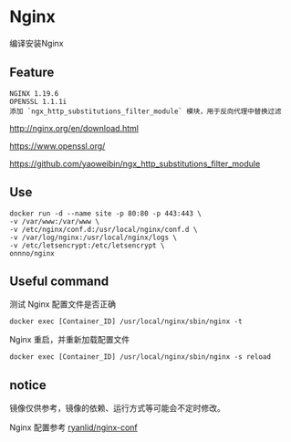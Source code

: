 # Nginx

编译安装Nginx

## Feature

```
NGINX 1.19.6
OPENSSL 1.1.1i
添加 `ngx_http_substitutions_filter_module` 模块，用于反向代理中替换过滤
```

http://nginx.org/en/download.html

https://www.openssl.org/

https://github.com/yaoweibin/ngx_http_substitutions_filter_module

## Use

```
docker run -d --name site -p 80:80 -p 443:443 \
-v /var/www:/var/www \
-v /etc/nginx/conf.d:/usr/local/nginx/conf.d \
-v /var/log/nginx:/usr/local/nginx/logs \
-v /etc/letsencrypt:/etc/letsencrypt \
onnno/nginx
```

## Useful command

测试 Nginx 配置文件是否正确

```
docker exec [Container_ID] /usr/local/nginx/sbin/nginx -t
```

Nginx 重启，并重新加载配置文件

```
docker exec [Container_ID] /usr/local/nginx/sbin/nginx -s reload
```

## notice

镜像仅供参考，镜像的依赖、运行方式等可能会不定时修改。

Nginx 配置参考 [ryanlid/nginx-conf](https://github.com/ryanlid/nginx-conf)